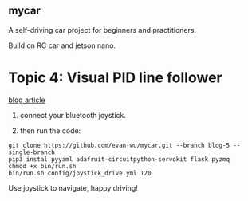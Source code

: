 mycar
----
A self-driving car project for beginners and practitioners.

Build on RC car and jetson nano.

# Topic 4: Visual PID line follower

[blog article](https://blog.csdn.net/evanwoods/)

1. connect your bluetooth joystick.

2. then run the code:

```shell script
git clone https://github.com/evan-wu/mycar.git --branch blog-5 --single-branch
pip3 instal pyyaml adafruit-circuitpython-servokit flask pyzmq
chmod +x bin/run.sh
bin/run.sh config/joystick_drive.yml 120
```

Use joystick to navigate, happy driving!